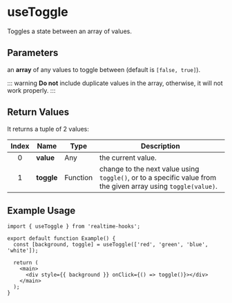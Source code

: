 # useToggle

Toggles a state between an array of values.

## Parameters

an **array** of any values to toggle between (default is `[false, true]`).

::: warning
**Do not** include duplicate values in the array, otherwise, it will not work properly.
:::

## Return Values

It returns a tuple of 2 values:

| Index | Name       | Type     | Description                                                                                                   |
| :---: | ---------- | -------- | ------------------------------------------------------------------------------------------------------------- |
|   0   | **value**  | Any      | the current value.                                                                                            |
|   1   | **toggle** | Function | change to the next value using `toggle()`, or to a specific value from the given array using `toggle(value)`. |

## Example Usage

```tsx
import { useToggle } from 'realtime-hooks';

export default function Example() {
  const [background, toggle] = useToggle(['red', 'green', 'blue', 'white']);

  return (
    <main>
      <div style={{ background }} onClick={() => toggle()}></div>
    </main>
  );
}
```
